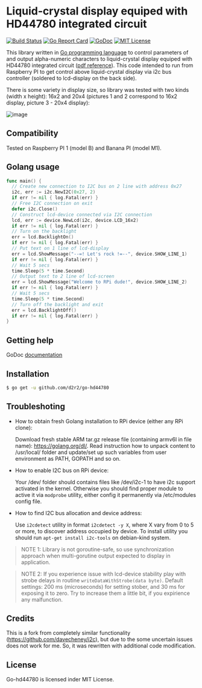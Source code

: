 Liquid-crystal display equiped with HD44780 integrated circuit
==============================================================

[![Build Status](https://travis-ci.org/d2r2/go-hd44780.svg?branch=master)](https://travis-ci.org/d2r2/go-hd44780)
[![Go Report Card](https://goreportcard.com/badge/github.com/d2r2/go-hd44780)](https://goreportcard.com/report/github.com/d2r2/go-hd44780)
[![GoDoc](https://godoc.org/github.com/d2r2/go-hd44780?status.svg)](https://godoc.org/github.com/d2r2/go-hd44780)
[![MIT License](http://img.shields.io/badge/License-MIT-yellow.svg)](./LICENSE)
<!--
[![Coverage Status](https://coveralls.io/repos/d2r2/go-dht/badge.svg?branch=master)](https://coveralls.io/r/d2r2/go-dht?branch=master)
-->

This library written in [Go programming language](https://golang.org/) to control parameters of and output alpha-numeric characters to liquid-crystal display equiped with HD44780 integrated circuit ([pdf reference](https://raw.github.com/d2r2/go-hd44780/master/docs/HD44780.pdf)). This code intended to run from Raspberry PI to get control above liquid-crystal display via i2c bus controller (soldered to lcd-display on the back side).

There is some variety in display size, so library was tested with two kinds (width x height): 16x2 and 20x4 (pictures 1 and 2 correspond to 16x2 display, picture 3 - 20x4 display):

![image](https://raw.github.com/d2r2/go-hd44780/master/docs/16x2_20x4_2.jpg)

Compatibility
-------------

Tested on Raspberry PI 1 (model B) and Banana PI (model M1).

Golang usage
------------

```go
func main() {
  // Create new connection to I2C bus on 2 line with address 0x27
  i2c, err := i2c.NewI2C(0x27, 2)
  if err != nil { log.Fatal(err) }
  // Free I2C connection on exit
  defer i2c.Close()
  // Construct lcd-device connected via I2C connection
  lcd, err := device.NewLcd(i2c, device.LCD_16x2)
  if err != nil { log.Fatal(err) }
  // Turn on the backlight
  err = lcd.BacklightOn()
  if err != nil { log.Fatal(err) }
  // Put text on 1 line of lcd-display
  err = lcd.ShowMessage("--=! Let's rock !=--", device.SHOW_LINE_1)
  if err != nil { log.Fatal(err) }
  // Wait 5 secs
  time.Sleep(5 * time.Second)
  // Output text to 2 line of lcd-screen
  err = lcd.ShowMessage("Welcome to RPi dude!", device.SHOW_LINE_2)
  if err != nil { log.Fatal(err) }
  // Wait 5 secs
  time.Sleep(5 * time.Second)
  // Turn off the backlight and exit
  err = lcd.BacklightOff()
  if err != nil { log.Fatal(err) }
}
```

Getting help
------------

GoDoc [documentation](http://godoc.org/github.com/d2r2/go-hd44780)

Installation
------------

```bash
$ go get -u github.com/d2r2/go-hd44780
```

Troubleshoting
--------------

- How to obtain fresh Golang installation to RPi device (either any RPi clone):
  
  Download fresh stable ARM tar.gz release file (containing armv6l in file name): https://golang.org/dl/.
  Read instruction how to unpack content to /usr/local/ folder and update/set up such variables from user environment as PATH, GOPATH and so on.

- How to enable I2C bus on RPi device:
  
  Your /dev/ folder should contains files like /dev/i2c-1 to have i2c support activated in the kernel. Otherwise you should find proper module to active it via `modprobe` utility, either config it permanently via /etc/modules config file.

- How to find I2C bus allocation and device address:

  Use `i2cdetect` utility in format `i2cdetect -y X`, where X vary from 0 to 5 or more, to discover address occupied by device. To install utility you should run `apt-get install i2c-tools` on debian-kind system.
 
> NOTE 1: Library is not goroutine-safe, so use synchronization approach when multi-gorutine output expected to display in application.

> NOTE 2: If you experience issue with lcd-device stability play with strobe delays in routine `writeDataWithStrobe(data byte)`. Default settings: 200 ms (microseconds) for setting stober, and 30 ms for exposing it to zero. Try to increase them a little bit, if you expirience any malfunction.

Credits
-------

This is a fork from completely similar functionality (https://github.com/davecheney/i2c), but due to the some uncertain issues does not work for me. So, it was rewritten with additional code modification.

License
-------

Go-hd44780 is licensed inder MIT License.
